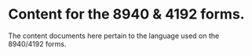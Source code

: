 # Content for the 8940 & 4192 forms.

The content documents here pertain to the language used on the 8940/4192 forms. 

